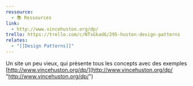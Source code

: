 ```yaml
---
ressource:
  - 📚 Ressources
link:
  - http://www.vincehuston.org/dp/
trello: https://trello.com/c/NTsGkad6/295-huston-design-patterns
relates:
  - "[[Design Patterns]]"
---
```

Un site un peu vieux, qui présente tous les concepts avec des exemples  
    [http://www.vincehuston.org/dp/](http://www.vincehuston.org/dp/ "http://www.vincehuston.org/dp/")